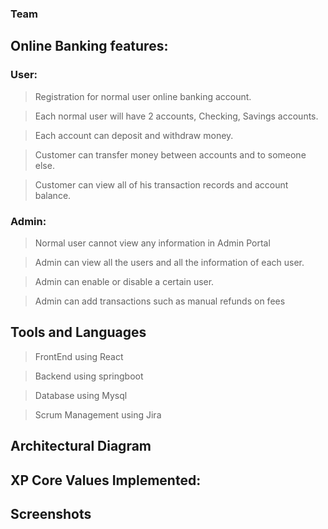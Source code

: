 ### Team

## Online Banking features:

### User:

> Registration for normal user online banking account.

> Each normal user will have 2 accounts, Checking, Savings accounts.

> Each account can deposit and withdraw money.

> Customer can transfer money between accounts and to someone else.

> Customer can view all of his transaction records and account balance.


### Admin:

> Normal user cannot view any information in Admin Portal

> Admin can view all the users and all the information of each user.

> Admin can enable or disable a certain user.

> Admin can add transactions such as manual refunds on fees

## Tools and Languages

> FrontEnd using React

> Backend using springboot

> Database using Mysql

> Scrum Management using Jira

## Architectural Diagram

## XP Core Values Implemented:

## Screenshots

